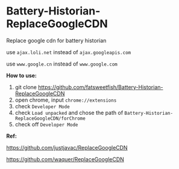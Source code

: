 # Battery-Historian-ReplaceGoogleCDN
Replace google cdn for battery historian

use `ajax.loli.net`  instead of `ajax.googleapis.com`

use `www.google.cn` instead of `www.google.com`



**How to use:**

1. git clone https://github.com/fatsweetfish/Battery-Historian-ReplaceGoogleCDN
2. open chrome, input `chrome://extensions` 
3. check  `Developer Mode`
4. check  `Load unpacked`  and chose the path of `Battery-Historian-ReplaceGoogleCDN/forChrome`
5. check off `Developer Mode`



**Ref:**

 https://github.com/justjavac/ReplaceGoogleCDN

https://github.com/waquer/ReplaceGoogleCDN